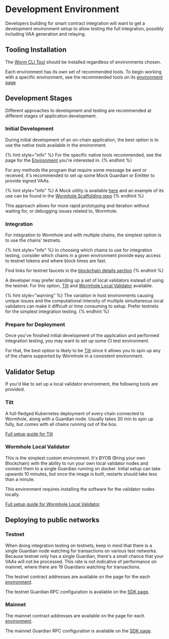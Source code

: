 # Development Environment

Developers building for smart contract integration will want to get a development environment setup to allow testing the full integration, possibly including VAA generation and relaying.

## Tooling Installation

The [Worm CLI Tool](../cli-docs/) should be installed regardless of environments chosen.

Each environment has its own set of recommended tools. To begin working with a specific environment, see the recommended tools on its [environment page](broken-reference)

## Development Stages

Different approaches to development and testing are recommended at different stages of application development.

### Initial Development

During initial development of an on-chain application, the best option is to use the _native tools_ available in the environment.

{% hint style="info" %}
For the specific native tools recommended, see the page for the [Environment](broken-reference) you're interested in.
{% endhint %}

For any methods the program that require some message be sent or received, it's recommended to set up some Mock Guardian or Emitter to provide signed VAAs.

{% hint style="info" %}
A Mock utility is available [here](https://github.com/wormhole-foundation/wormhole/blob/main/sdk/js/src/mock/wormhole.ts) and an example of its use can be found in the [Wormhole Scaffolding repo](https://github.com/wormhole-foundation/wormhole-scaffolding/blob/main/evm/ts-test/01\_hello\_world.ts#L3)
{% endhint %}

This approach allows for more rapid prototyping and iteration without waiting for, or debugging issues related to, Wormhole.

### Integration

For integration to Wormhole and with multiple chains, the simplest option is to use the chains' testnets.

{% hint style="info" %}
In choosing which chains to use for integration testing, consider which chains in a given environment provide easy access to testnet tokens and where block times are fast.

Find links for testnet faucets in the [blockchain details section](broken-reference)
{% endhint %}

A developer may prefer standing up a set of local validators instead of using the testnet. For this option, [Tilt](./#tilt) and [Wormhole Local Validator](./#wormhole-local-validator) available.

{% hint style="warning" %}
The variation in host environments causing unique issues and the computational intensity of multiple simultaneous local validators can make it difficult or time consuming to setup. Prefer testnets for the simplest integration testing.
{% endhint %}

### Prepare for Deployment

Once you've finished initial development of the application and performed integration testing, you may want to set up some CI test environment.

For that, the best option is likely to be [Tilt](./#tilt) since it allows you to spin up any of the chains supported by Wormhole in a consistent environment.

## Validator Setup

If you'd like to set up a local validator environment, the following tools are provided.

### Tilt

A full-fledged Kubernetes deployment of every chain connected to Wormhole, along with a Guardian node. Usually takes 30 min to spin up fully, but comes with all chains running out of the box.

[Full setup guide for Tilt](tilt.md)

### Wormhole Local Validator

This is the simplest custom environment. It's BYOB (Bring your own Blockchain) with the ability to run your own local validator nodes and connect them to a single Guardian running on docker. Initial setup can take upwards 10 minutes, but once the image is built, restarts should take less than a minute.

This environment requires installing the software for the validator nodes locally.

[Full setup guide for Wormhole Local Validator](wormhole-local-validator.md)

## Deploying to public networks

### Testnet

When doing integration testing on testnets, keep in mind that there is a single Guardian node watching for transactions on various test networks. Because testnet only has a single Guardian, there's a small chance that your VAAs will not be processed. This rate is not indicative of performance on mainnet, where there are 19 Guardians watching for transactions.

The testnet contract addresses are available on the page for the each [environment](broken-reference).

The testnet Guardian RPC configuration is available on the [SDK page](../sdk-docs/#testnet-guardian-rpc).

### Mainnet

The mainnet contract addresses are available on the page for each [environment](broken-reference).

The mainnet Guardian RPC configuration is available on the [SDK page](../sdk-docs/#mainnet-guardian-rpc).
